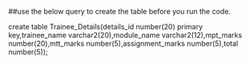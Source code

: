 ##use the below query to create the table before you run the code. 

create table Trainee_Details(details_id number(20) primary key,trainee_name varchar2(20),module_name varchar2(12),mpt_marks number(20),mtt_marks number(5),assignment_marks number(5),total number(5));

